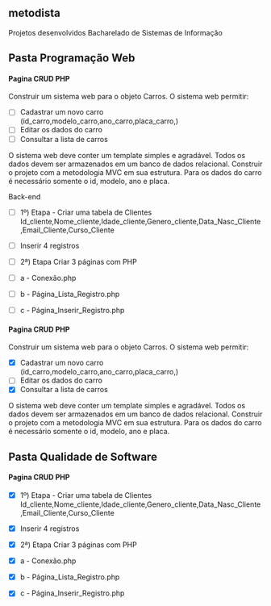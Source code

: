 ## metodista
Projetos desenvolvidos Bacharelado de Sistemas de Informação

## Pasta Programação Web
#### Pagina CRUD PHP 

Construir um sistema web para o objeto Carros. O sistema web permitir:

- [ ] Cadastrar um novo carro (id_carro,modelo_carro,ano_carro,placa_carro,)
- [ ] Editar os dados do carro
- [ ] Consultar a lista de carros

O sistema web deve conter um template simples e agradável. Todos os dados devem ser armazenados em um banco de dados relacional. Construir o projeto com a metodologia MVC em sua estrutura. Para os dados do carro é necessário somente o id, modelo, ano e placa. 

Back-end
- [ ] 1º) Etapa - Criar uma tabela de Clientes Id_cliente,Nome_cliente,Idade_cliente,Genero_cliente,Data_Nasc_Cliente,Email_Cliente,Curso_Cliente
- [ ] Inserir 4 registros
    
- [ ] 2ª) Etapa Criar 3 páginas com PHP 
- [ ] a - Conexão.php
- [ ] b - Página_Lista_Registro.php
- [ ] c - Página_Inserir_Registro.php



#### Pagina CRUD PHP 

Construir um sistema web para o objeto Carros. O sistema web permitir:

- [X] Cadastrar um novo carro (id_carro,modelo_carro,ano_carro,placa_carro,)
- [ ] Editar os dados do carro
- [X] Consultar a lista de carros

O sistema web deve conter um template simples e agradável. Todos os dados devem ser armazenados em um banco de dados relacional. Construir o projeto com a metodologia MVC em sua estrutura. Para os dados do carro é necessário somente o id, modelo, ano e placa. 


## Pasta Qualidade de Software
#### Pagina CRUD PHP 
- [x] 1º) Etapa - Criar uma tabela de Clientes Id_cliente,Nome_cliente,Idade_cliente,Genero_cliente,Data_Nasc_Cliente,Email_Cliente,Curso_Cliente
- [x] Inserir 4 registros
    
- [x] 2ª) Etapa Criar 3 páginas com PHP 
- [x] a - Conexão.php
- [X] b - Página_Lista_Registro.php
- [X] c - Página_Inserir_Registro.php
